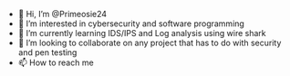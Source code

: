 - 👋 Hi, I’m @Primeosie24
- 👀 I’m interested in cybersecurity and software programming   
- 🌱 I’m currently learning IDS/IPS and Log analysis using wire shark
- 💞️ I’m looking to collaborate on any project that has to do with security and pen testing
- 📫 How to reach me 

<!---
Primeosie24/Primeosie24 is a ✨ special ✨ repository because its `README.md` (this file) appears on your GitHub profile.
You can click the Preview link to take a look at your changes.
--->
